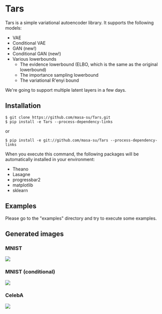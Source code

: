# Tars
Tars is a simple variational autoencoder library. It supports the following models:
* VAE
* Conditional VAE
* GAN (new!)
* Conditional GAN (new!)
* Various lowerbounds
  * The evidence lowerbound (ELBO, which is the same as the original lowerbound)
  * The importance sampling lowerbound 
  * The variational R\'enyi bound

We're going to support multiple latent layers in a few days.

## Installation
```
$ git clone https://github.com/masa-su/Tars.git
$ pip install -e Tars --process-dependency-links
```
or
```
$ pip install -e git://github.com/masa-su/Tars --process-dependency-links
```
When you execute this command, the following packages will be automatically installed in your environment:
* Theano
* Lasagne
* progressbar2
* matplotlib
* sklearn

## Examples
Please go to the "examples" directory and try to execute some examples.

## Generated images
### MNIST
![](https://github.com/masa-su/Tars/blob/master/examples/mnist.jpg?raw=true)
### MNIST (conditional)
![](https://github.com/masa-su/Tars/blob/master/examples/mnist_conditional.jpg?raw=true)
### CelebA
![](https://github.com/masa-su/Tars/blob/master/examples/celeba.jpg?raw=true)
